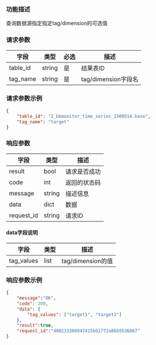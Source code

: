 

### 功能描述

查询数据源指定指定tag/dimension的可选值


### 请求参数

| 字段           | 类型   | 必选 | 描述        |
| -------------- | ------ | ---- | ----------- |
| table_id  | string | 是   | 结果表ID |
| tag_name | string | 是 | tag/dimension字段名 |


### 请求参数示例

```json
{
	"table_id": "2_bkmonitor_time_series_1500514.base",
	"tag_name": "target"
}
```

### 响应参数

| 字段       | 类型   | 描述         |
| ---------- | ------ | ------------ |
| result     | bool   | 请求是否成功 |
| code       | int    | 返回的状态码 |
| message    | string | 描述信息     |
| data       | dict   | 数据         |
| request_id | string | 请求ID       |

#### data字段说明

| 字段                | 类型   | 描述     |
| ------------------- | ------ | -------- |
| tag_values | list | tag/dimension的值  |

### 响应参数示例

```json
{
    "message":"OK",
    "code": 200,
    "data": {
    	"tag_values": ["target1", "target2"]
    },
    "result":true,
    "request_id":"408233306947415bb1772a86b9536867"
}
```

